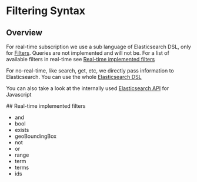 # Filtering Syntax

## Overview

For real-time subscription we use a sub language of Elasticsearch DSL, only for [Filters](https://www.elastic.co/guide/en/elasticsearch/reference/current/query-dsl-filters.html). Queries are not implemented and will not be.
For a list of available filters in real-time see [Real-time implemented filters](#real-time-filters)

For no-real-time, like search, get, etc, we directly pass information to Elasticsearch. You can use the whole [Elasticsearch DSL](https://www.elastic.co/guide/en/elasticsearch/reference/current/query-dsl.html)

You can also take a look at the internally used [Elasticsearch API](https://www.elastic.co/guide/en/elasticsearch/client/javascript-api/current/api-reference.html) for Javascript

<a name="real-time-filters" />
## Real-time implemented filters

* and
* bool
* exists
* geoBoundingBox
* not
* or
* range
* term
* terms
* ids